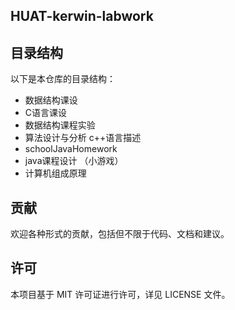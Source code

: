 <!--
 * @Author: kerwin-win zhangjszs@foxmail.com
 * @Date: 2024-03-15 12:00:17
 * @LastEditors: kerwin-win zhangjszs@foxmail.com
 * @LastEditTime: 2024-04-05 23:09:41
 * @FilePath: \HUAT-kerwin-labwork\README.md
 * @Description: 这是默认设置,请设置`customMade`, 打开koroFileHeader查看配置 进行设置: https://github.com/OBKoro1/koro1FileHeader/wiki/%E9%85%8D%E7%BD%AE
-->
## HUAT-kerwin-labwork

## 目录结构
以下是本仓库的目录结构：
- 数据结构课设
- C语言课设
- 数据结构课程实验 
- 算法设计与分析 c++语言描述
- schoolJavaHomework
- java课程设计 （小游戏）
- 计算机组成原理
## 贡献

欢迎各种形式的贡献，包括但不限于代码、文档和建议。

## 许可
本项目基于 MIT 许可证进行许可，详见 LICENSE 文件。
